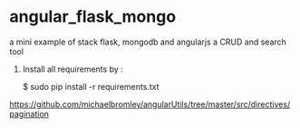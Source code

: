 # angular_flask_mongo
a mini example of stack flask, mongodb and angularjs 
a CRUD and search tool 

1. Install all requirements by : 

    $ sudo pip install -r requirements.txt



https://github.com/michaelbromley/angularUtils/tree/master/src/directives/pagination
